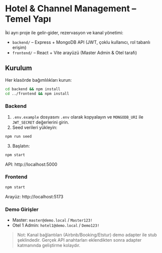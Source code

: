 # Hotel & Channel Management – Temel Yapı

İki ayrı proje ile gelir-gider, rezervasyon ve kanal yönetimi:
- `backend/` – Express + MongoDB API (JWT, çoklu kullanıcı, rol tabanlı erişim)
- `frontend/` – React + Vite arayüzü (Master Admin & Otel tarafı)

## Kurulum
Her klasörde bağımlılıkları kurun:
```bash
cd backend && npm install
cd ../frontend && npm install
```

### Backend
1. `.env.example` dosyasını `.env` olarak kopyalayın ve `MONGODB_URI` ile `JWT_SECRET` değerlerini girin.
2. Seed verileri yükleyin:
```bash
npm run seed
```
3. Başlatın:
```bash
npm start
```
API: http://localhost:5000

### Frontend
```bash
npm start
```
Arayüz: http://localhost:5173

### Demo Girişler
- Master: `master@demo.local` / `Master123!`
- Otel 1 Admin: `hotel1@demo.local` / `Demo123!`

> Not: Kanal bağlantıları (Airbnb/Booking/Etstur) demo adapter ile stub şeklindedir. Gerçek API anahtarları eklendikten sonra adapter katmanında geliştirme kolaydır.